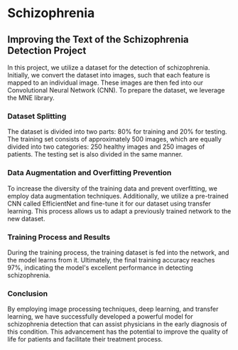 # Schizophrenia

## Improving the Text of the Schizophrenia Detection Project

In this project, we utilize a dataset for the detection of schizophrenia. Initially, we convert the dataset into images, such that each feature is mapped to an individual image. These images are then fed into our Convolutional Neural Network (CNN). To prepare the dataset, we leverage the MNE library.

### Dataset Splitting

The dataset is divided into two parts: 80% for training and 20% for testing. The training set consists of approximately 500 images, which are equally divided into two categories: 250 healthy images and 250 images of patients. The testing set is also divided in the same manner.

### Data Augmentation and Overfitting Prevention

To increase the diversity of the training data and prevent overfitting, we employ data augmentation techniques. Additionally, we utilize a pre-trained CNN called EfficientNet and fine-tune it for our dataset using transfer learning. This process allows us to adapt a previously trained network to the new dataset.

### Training Process and Results

During the training process, the training dataset is fed into the network, and the model learns from it. Ultimately, the final training accuracy reaches 97%, indicating the model's excellent performance in detecting schizophrenia.

### Conclusion

By employing image processing techniques, deep learning, and transfer learning, we have successfully developed a powerful model for schizophrenia detection that can assist physicians in the early diagnosis of this condition. This advancement has the potential to improve the quality of life for patients and facilitate their treatment process.
